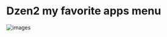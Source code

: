 # Dzen2 my favorite apps menu
![images](https://media.discordapp.net/attachments/979520537644634162/982653392272896020/App.app.jpg?width=427&height=471)
